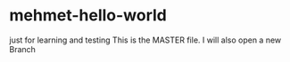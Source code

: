 # mehmet-hello-world
just for learning and testing
This is the MASTER file. I will also open a new Branch 
